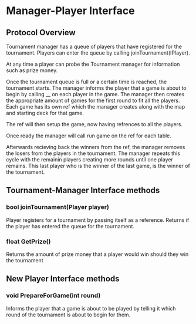 # Manager-Player Interface
## Protocol Overview
Tournament manager has a queue of players that have registered for the tournament. Players can enter the queue by calling joinTournament(IPlayer).

At any time a player can probe the Tournament manager for information such as prize money.

Once the tournament queue is full or a certain time is reached, the tournament starts. The manager informs the player that a game is about to begin by calling __ on each player in the game. The manager then creates the appropriate amount of games for the first round to fit all the players. Each game has its own ref which the manager creates along with the map and starting deck for that game. 


The ref will then setup the game, now having refrences to all the players.

Once ready the manager will call run game on the ref for each table.

Afterwards recieving back the winners from the ref, the manager removes the losers from the players in the tournament. The manager repeats this cycle with the remainin players creating more rounds until one player remains. This last player who is the winner of the last game, is the winner of the tournament.


## Tournament-Manager Interface methods
### bool joinTournament(Player player)
Player registers for a tournament by passing itself as a reference. Returns if the player has entered the queue for the tournament.

### float GetPrize()
Returns the amount of prize money that a player would win should they win the tournament

## New Player Interface methods
### void PrepareForGame(int round)
Informs the player that a game is about to be played by telling it which round of the tournament is about to begin for them.
